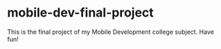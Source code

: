 # mobile-dev-final-project
 This is the final project of my Mobile Development college subject. Have fun! 
